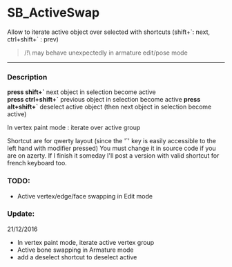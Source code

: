 # SB_ActiveSwap

Allow to iterate active object over selected with shortcuts (shift+\`: next, ctrl+shift+\` : prev)

> /!\ may behave unexpectedly in armature edit/pose mode

---

### Description

**press shift+\`**  next object in selection become active  
**press ctrl+shift+\`**  previous object in selection become active
**press alt+shift+\`**  deselect active object (then next object in selection become active)

In vertex paint mode : iterate over active group

Shortcut are for qwerty layout (since the '\`' key is easily accessible to the left hand with modifier pressed)
You must change it in source code if you are on azerty.
If I finish it someday I'll post a version with valid shortcut for french keyboard too.


### TODO:
- Active vertex/edge/face swapping in Edit mode

### Update:

21/12/2016

- In vertex paint mode, iterate active vertex group
- Active bone swapping in Armature mode
- add a deselect shortcut to deselect active
